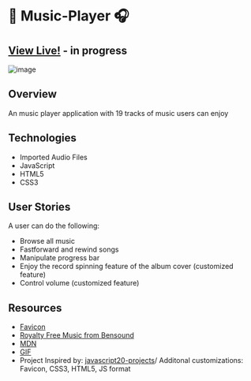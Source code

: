 #  :musical_note: Music-Player :headphones:

## [View Live!](https://apang20.github.io/music-player/) - in progress
![image](music-player.gif![image](https://user-images.githubusercontent.com/62185859/121281649-de4de680-c89d-11eb-8641-7c97c1f96465.png)
)




## Overview
An music player application with 19 tracks of music users can enjoy 


## Technologies 
- Imported Audio Files 
- JavaScript
- HTML5
- CSS3


## User Stories
A user can do the following:
- Browse all music
- Fastforward and rewind songs
- Manipulate progress bar
- Enjoy the record spinning feature of the album cover (customized feature)
- Control volume (customized feature)

 

## Resources
- [Favicon](https://icon-icons.com/)
- [Royalty Free Music from Bensound](https://www.bensound.com/royalty-free-music/)
- [MDN](https://developer.mozilla.org/en-US/docs/Web/CSS/object-fit)
- [GIF](https://media.giphy.com/media/5xaOcLrTLTxXq7W4sko/giphy.gif) 
- Project Inspired by: [javascript20-projects](https://github.com/zero-to-mastery/javascript20-projects)/ Additonal customizations: Favicon, CSS3, HTML5, JS format

